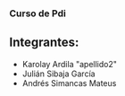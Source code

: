 ### Curso de Pdi
## Integrantes:
* Karolay Ardila "apellido2"
* Julián Sibaja García
* Andrés Simancas Mateus